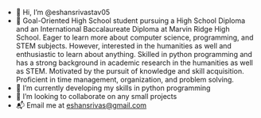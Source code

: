 - 👋 Hi, I’m @eshansrivastav05
- 👀 Goal-Oriented High School student pursuing a High School Diploma and an International Baccalaureate Diploma at Marvin Ridge High School. Eager to learn more about computer science, programming, and STEM subjects. However, interested in the humanities as well and enthusiastic to learn about anything. Skilled in python programming and has a strong background in academic research in the humanities as well as STEM. Motivated by the pursuit of knowledge and skill acquisition. Proficient in time management, organization, and problem solving.
- 🌱 I’m currently developing my skills in python programming
- 💞️ I’m looking to collaborate on any small projects
- 📬 Email me at eshansrivas@gmail.com

<!---
eshansrivastav05/eshansrivastav05 is a ✨ special ✨ repository because its `README.md` (this file) appears on your GitHub profile.
You can click the Preview link to take a look at your changes.
--->
